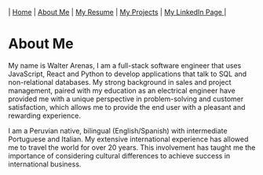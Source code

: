 | [Home](README.md) | [About Me](about.md) | [My Resume](resume.md) | [My Projects](projects.md) | [My LinkedIn Page ](https://www.linkedin.com/in/walter-arenas/) |

# About Me

My name is Walter Arenas, I am a full-stack software engineer that uses JavaScript, React and Python to develop applications that talk to SQL and non-relational databases.  My strong  background in sales and project management, paired with my education as an electrical engineer have provided me with a unique perspective in problem-solving and customer satisfaction, which allows me to provide the end user with a pleasant and rewarding experience.

I am a Peruvian native, bilingual (English/Spanish) with intermediate Portuguese and Italian. My extensive international experience has allowed me to travel the world for over 20 years. This involvement has taught me the importance of considering cultural differences to achieve success in international business.

